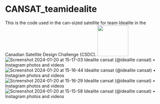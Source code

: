 # CANSAT_teamidealite
This is the code used in the can-sized satellite for team Idealite in the Canadian Satellite Design Challenge (CSDC).
<img src="https://github.com/kryptoish/CANSAT_teamidealite/assets/69884464/be7b96ef-2a06-47e0-9806-e7e75d85c817" width="100" height="100">
![Screenshot 2024-01-20 at 15-17-03 Idealite cansat (@idealite cansat) • Instagram photos and videos](https://github.com/kryptoish/CANSAT_teamidealite/assets/69884464/1bdf068f-1e1d-4226-abdb-d48b9e8bb867)
![Screenshot 2024-01-20 at 15-16-44 Idealite cansat (@idealite cansat) • Instagram photos and videos](https://github.com/kryptoish/CANSAT_teamidealite/assets/69884464/8ac3f83d-afab-4183-8644-86cbeb3f5705)
![Screenshot 2024-01-20 at 15-16-29 Idealite cansat (@idealite cansat) • Instagram photos and videos](https://github.com/kryptoish/CANSAT_teamidealite/assets/69884464/e99c231a-214b-4644-b58d-f1935cdad513)
![Screenshot 2024-01-20 at 15-15-58 Idealite cansat (@idealite cansat) • Instagram photos and videos](https://github.com/kryptoish/CANSAT_teamidealite/assets/69884464/ab48974f-081a-4028-ab10-095112334f2f)
